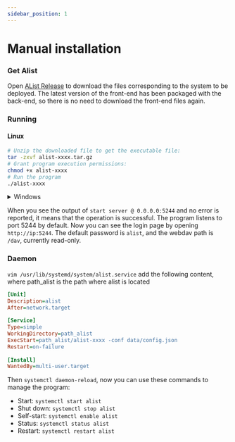 ```yaml
---
sidebar_position: 1
---
```


# Manual installation

### Get Alist
Open [AList Release](https://github.com/Xhofe/alist/releases) to download the files corresponding to the system to be deployed. The latest version of the front-end has been packaged with the back-end, so there is no need to download the front-end files again.

### Running

#### Linux
```bash
# Unzip the downloaded file to get the executable file:
tar -zxvf alist-xxxx.tar.gz
# Grant program execution permissions:
chmod +x alist-xxxx
# Run the program
./alist-xxxx
```

<details>
  <summary>Windows</summary>
  <div>
    Decompress the obtained zip package directly and start alist-xxxx.exe.
  </div>
</details>

When you see the output of `start server @ 0.0.0.0:5244` and no error is reported, it means that the operation is successful. The program listens to port 5244 by default. Now you can see the login page by opening `http://ip:5244`. The default password is `alist`, and the webdav path is `/dav`, currently read-only.

### Daemon
`vim /usr/lib/systemd/system/alist.service` add the following content, where path_alist is the path where alist is located
```ini
[Unit]
Description=alist
After=network.target
 
[Service]
Type=simple
WorkingDirectory=path_alist
ExecStart=path_alist/alist-xxxx -conf data/config.json
Restart=on-failure
 
[Install]
WantedBy=multi-user.target
```
Then `systemctl daemon-reload`, now you can use these commands to manage the program:
- Start: `systemctl start alist`
- Shut down: `systemctl stop alist`
- Self-start: `systemctl enable alist`
- Status: `systemctl status alist`
- Restart: `systemctl restart alist`